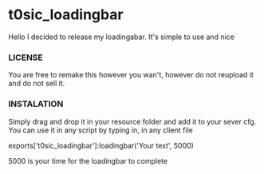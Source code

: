 # t0sic_loadingbar

Hello I decided to release my loadingabar. It's simple to use and nice

### LICENSE

You are free to remake this however you wan't, however do not reupload it and do not sell it.

### INSTALATION

Simply drag and drop it in your resource folder and add it to your sever cfg. You can use it in any script by typing in, in any client file

exports['t0sic_loadingbar']:loadingbar('Your text', 5000)

5000 is your time for the loadingbar to complete
